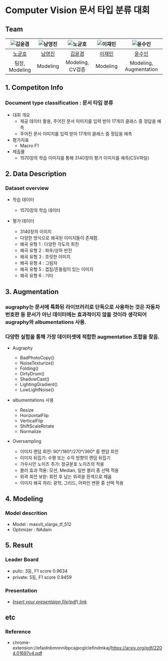 # Computer Vision 문서 타입 분류 대회

## Team

| ![김윤겸](https://avatars.githubusercontent.com/u/156163982?v=4) | ![남영진](https://avatars.githubusercontent.com/u/156163982?v=4) | ![노균호](https://avatars.githubusercontent.com/u/156163982?v=4) | ![이재민](https://avatars.githubusercontent.com/u/156163982?v=4) | ![윤수인](https://avatars.githubusercontent.com/u/156163982?v=4) |
| :--------------------------------------------------------------: | :--------------------------------------------------------------: | :--------------------------------------------------------------: | :--------------------------------------------------------------: | :--------------------------------------------------------------: |
|            [노균호](https://github.com/UpstageAILab)             |            [남영진](https://github.com/UpstageAILab)             |            [김윤겸](https://github.com/UpstageAILab)             |            [이재민](https://github.com/UpstageAILab)             |            [윤수인](https://github.com/UpstageAILab)             |
|                            팀장, Modeling                             |                            Modeling                           |                         Modeling, CV검증                        |                            Modeling                          |                            Modeling,  Augmentation                  |


## 1. Competiton Info

### Document type classification : 문서 타입 분류

- 대회 개요
     - 제공 데이터 활용, 주어진 문서 이미지를 입력 받아 17개의 클래스 중 정답을 예측
     - 주어진 문서 이미지를 입력 받아 17개의 클래스 중 정답을 예측
- 평가지표
     - Macro F1
- 제출물
     - 1570장의 학습 이미지를 통해 3140장의 평가 이미지를 예측(CSV파일)


## 2. Data Description

### Dataset overview

- 학습 데이터
     - 1570장의 학습 데이터

- 평가 데이터
     - 3140장의 이미지
     - 다양한 방식으로 왜곡된 이미지들이 존재함.
     - 왜곡 유형 1 :  다양한 각도의 회전
     - 왜곡 유형 2 :  좌우/상하 반전
     - 왜곡 유형 3 :  흐릿한 이미지
     - 왜곡 유형 4 :  그림자
     - 왜곡 유형 5 :  겹침/흔들림이 있는 이미지
     - 왜곡 유형 6 :  기타 


## 3. Augmentation

### augraphy는 문서에 특화된 라이브러리로 단독으로 사용하는 것은 자동차번호판 등 문서가 아닌 데이터에는 효과적이지 않을 것이라 생각되어  augraphy와 albumentations 사용.
### 다양한 실험을 통해 가장 데이터셋에 적합한 augmentation 조합을 찾음.

- Augraphy
     - BadPhotoCopy()
     - NoiseTexturize()
     - Folding()
     - DirtyDrum()
     - ShadowCast()
     - LightingGradient()
     - LowLightNoise() 

- albumentations 사용
     - Resize
     - HorizontalFlip
     - VerticalFlip
     - ShiftScaleRotate
     - Normalize

- Oversampling
     - 이미지 랜덤 회전: 90°/180°/270°/360° 중 랜덤 회전
     - 이미지 뒤집기: 수평 또는 수직 방향의 랜덤 뒤집기
     - 가우시안 노이즈 추가: 정규분포 노이즈의 적용
     - 블러 효과 적용: 모션, Median, 일반 블러 중 선택 적용
     - 외곽 회전 보완: 회전 후 남는 외곽을 흰색으로 채움
     - 이미지 왜곡 처리: 광학, 그리드, 어파인 변환 중 선택 적용

 

## 4. Modeling

### Model descrition

- Model : maxvit_xlarge_tf_512 
- Optimizer : NAdam


## 5. Result

### Leader Board

- pulic: 3등, F1 score 0.9634
- private: 5등, F1 score 0.9459 

### Presentation

- [_Insert your presentaion file(pdf) link_](https://docs.google.com/presentation/d/1OYKb5oHg4sF1zsmD0uk_fSvYPxf9Soo6icxFd6eUEHk/edit#slide=id.g2b368e284d4_1_75)

## etc



### Reference

- chrome-extension://efaidnbmnnnibpcajpcglclefindmkaj/https://arxiv.org/pdf/2204.01697v4.pdf
